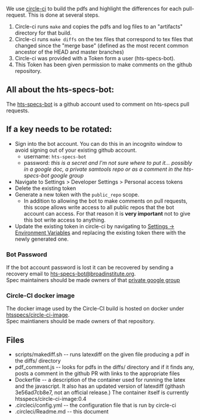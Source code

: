 We use [circle-ci](https://circleci.com/gh/samtools/hts-specs) to build the pdfs and highlight the differences for each pull-request. This is done at several steps.

1. Circle-ci runs `make` and copies the pdfs and log files to an "artifacts" directory for that build. 
2. Circle-ci runs `make diffs` on the tex files that correspond to tex files that changed since the "merge base" (defined as the most recent common ancestor of the HEAD and master branches)  
3. Circle-ci was provided with a Token form a user (hts-specs-bot). 
4. This Token has been given permission to make comments on the github repository. 


## All about the hts-specs-bot:

The [hts-specs-bot](https://github.com/hts-specs-bot) is a github account used to comment on hts-specs pull requests.

## If a key needs to be rotated:
-  Sign into the bot account. You can do this in an incognito window to avoid signing out of your existing github account.
   -    username: `hts-specs-bot`
   -  password:  *this is a secret and I'm not sure where to put it... possibly in a google doc, a private samtools repo or as a comment in the hts-specs-bot google group*
-  Navigate to Settings > Developer Settings > Personal access tokens
-  Delete the existing token
-  Generate a new token with the `public_repo` scope.
    - In addition to allowing the bot to make comments on pull requests, this scope allows write access to all public repos that the bot account can access.  For that reason it is **very important** not to give this bot write access to anything.  
-  Update the existing token in circle-ci by navigating to [Settings -> Environment Variables](https://circleci.com/gh/samtools/hts-specs/edit#env-vars) and replacing the existing token there with the newly generated one.

### Bot Password
If the bot account password is lost it can be recovered by sending a recovery email to hts-specs-bot@broadinstitute.org.  
Spec maintainers should be made owners of that [private google group](https://groups.google.com/a/broadinstitute.org/forum/#!forum/hts-specs-bot)

### Circle-CI docker image
The docker image used by the Circle-CI build is hosted on docker under [htsspecs/circle-ci-image](https://hub.docker.com/r/htsspecs/circle-ci-image/).  
Spec maintianers should be made owners of that repository.  


## Files

- scripts/makediff.sh  -- runs latexdiff on the given file producing a pdf in the diffs/ directory
- pdf_comment.js       -- looks for pdfs in the diffs/ directory and if it finds any, posts a comment in the github PR with links to the appropriate files
- Dockerfile           -- a description of the container used for running the latex and the javascript. It also has an updated version of latexdiff (githash 3e56ad7cb8e7, not an official release.) The container itself is currently htsspecs/circle-ci-image:0.4 
- .circleci/config.yml -- the configuration file that is run by circle-ci
- .circleci/Readme.md  -- this document



